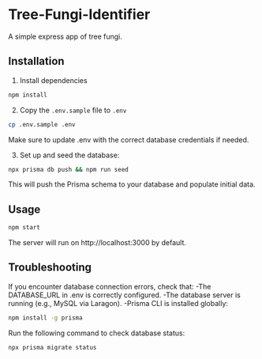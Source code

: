 # Tree-Fungi-Identifier

A simple express app of tree fungi.

## Installation

1. Install dependencies
```bash
npm install
```
2. Copy the `.env.sample` file to `.env`
```bash
cp .env.sample .env
```
Make sure to update .env with the correct database credentials if needed.

3. Set up and seed the database:
```bash
npx prisma db push && npm run seed
```
This will push the Prisma schema to your database and populate initial data.
## Usage
```bash
npm start
```
The server will run on http://localhost:3000 by default.

## Troubleshooting
If you encounter database connection errors, check that:
-The DATABASE_URL in .env is correctly configured.
-The database server is running (e.g., MySQL via Laragon).
-Prisma CLI is installed globally:
```bash
npm install -g prisma
```
Run the following command to check database status:
```bash
npx prisma migrate status
```

